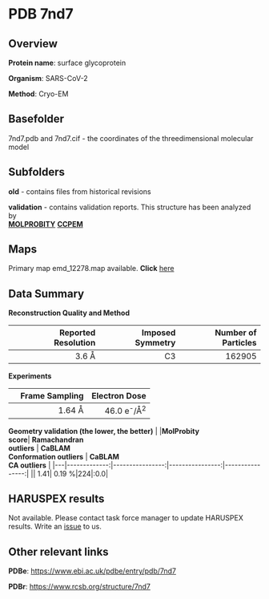 # PDB 7nd7

## Overview

**Protein name**: surface glycoprotein

**Organism**: SARS-CoV-2

**Method**: Cryo-EM



## Basefolder

7nd7.pdb and 7nd7.cif - the coordinates of the threedimensional molecular model

## Subfolders



**old** - contains files from historical revisions

**validation** - contains validation reports. This structure has been analyzed by <br>  [**MOLPROBITY**](https://github.com/thorn-lab/coronavirus_structural_task_force/tree/master/pdb/surface_glycoprotein/SARS-CoV-2/7nd7/validation/molprobity)   [**CCPEM**](https://github.com/thorn-lab/coronavirus_structural_task_force/tree/master/pdb/surface_glycoprotein/SARS-CoV-2/7nd7/validation/ccpem-validation) 



## Maps

Primary map emd_12278.map available. **Click** [here](http://ftp.wwpdb.org/pub/emdb/structures/EMD-12278/map/) 

## Data Summary
**Reconstruction Quality and Method**

|   | Reported Resolution | Imposed Symmetry | Number of Particles |
|---|-------------:|----------------:|--------------:|
|   |3.6 Å|C3|162905|

**Experiments**

|   | Frame Sampling | Electron Dose |
|---|-------------:|----------------:|
|   |1.64 Å|46.0 e<sup>-</sup>/Å<sup>2</sup>|

**Geometry validation (the lower, the better)**
|   |**MolProbity<br>score**| **Ramachandran<br>outliers** | **CaBLAM<br>Conformation outliers** | **CaBLAM<br>CA outliers** |
|---|-------------:|----------------:|----------------:|----------------:|
||  1.41|  0.19 %|224|:0.0|

## HARUSPEX results

Not available. Please contact task force manager to update HARUSPEX results. Write an [issue](https://github.com/thorn-lab/coronavirus_structural_task_force/issues) to us.

## Other relevant links 
**PDBe**:  https://www.ebi.ac.uk/pdbe/entry/pdb/7nd7
 
**PDBr**: https://www.rcsb.org/structure/7nd7 
